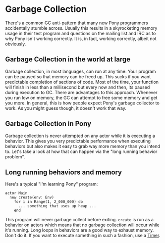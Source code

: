 # Garbage Collection

There's a common GC anti-pattern that many new Pony programmers accidentally stumble across. Usually this results in a skyrocketing memory usage in their test program and questions on the mailing list and IRC as to why Pony isn't working correctly. It is, in fact, working correctly, albeit not obviously.

## Garbage Collection in the world at large

Garbage collection, in most languages, can run at any time. Your program can be paused so that memory can be freed up. This sucks if you want predictable completion of sections of code. Most of the time, your function will finish in less than a millisecond but every now and then, its paused during execution to GC. There are advantages to this approach. Whenever you run low on memory, the GC can attempt to free some memory and get you more. In general, this is how people expect Pony's garbage collector to work. As you might guess though, it doesn't work that way.

## Garbage Collection in Pony

Garbage collection is never attempted on any actor while it is executing a behavior. This gives you very predictable performance when executing behaviors but also makes it easy to grab way more memory than you intend to. Let's take a look at how that can happen via the "long running behavior problem".

## Long running behaviors and memory

Here's a typical "I'm learning Pony" program:

```pony
actor Main
  new create(env: Env)
    for i in Range(1, 2_000_000) do
      ... something that uses up heap ... 
    end
```

This program will never garbage collect before exiting. `create` is run as a behavior on actors which means that no garbage collection will occur while it's running. Long loops in behaviors are a good way to exhaust memory. Don't do it. If you want to execute something in such a fashion, use a [Timer](http://stdlib.ponylang.org/time-Timer/).
